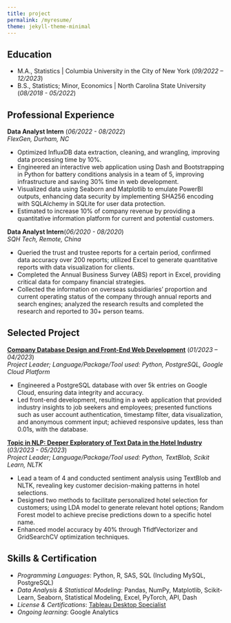 ```yaml
---
title: project
permalink: /myresume/
theme: jekyll-theme-minimal
---
```


## Education
- M.A., Statistics | Columbia University in the City of New York (_09/2022 – 12/2023_) 
- B.S., Statistics; Minor, Economics | North Carolina State University (_08/2018 - 05/2022_)

## Professional Experience 
**Data Analyst Intern** (_06/2022 - 08/2022_)   
*FlexGen, Durham, NC*

- Optimized InfluxDB data extraction, cleaning, and wrangling, improving data processing time by 10%.
- Engineered an interactive web application using Dash and Bootstrapping in Python for battery conditions analysis in a team of 5, improving infrastructure and saving 30% time in web development.
- Visualized data using Seaborn and Matplotlib to emulate PowerBI outputs, enhancing data security by implementing SHA256 encoding with SQLAlchemy in SQLite for user data protection.
- Estimated to increase 10% of company revenue by providing a quantitative information platform for current and potential customers.


**Data Analyst Intern**(_06/2020 - 08/2020_)  
*SQH Tech, Remote, China*

- Queried the trust and trustee reports for a certain period, confirmed data accuracy over 200 reports; utilized Excel to generate quantitative reports with data visualization for clients.
- Completed the Annual Business Survey (ABS) report in Excel, providing critical data for company financial strategies.
- Collected the information on overseas subsidiaries’ proportion and current operating status of the company through annual reports and search engines; analyzed the research results and completed the research and reported to 30+ person teams.

## Selected Project
**[Company Database Design and Front-End Web Development](https://github.com/wowNorth0516/w4111-proj1)**
(_01/2023 – 04/2023_)     
*Project Leader; Language/Package/Tool used: Python, PostgreSQL, Google Cloud Platform*
-	Engineered a PostgreSQL database with over 5k entries on Google Cloud, ensuring data integrity and accuracy.
-	Led front-end development, resulting in a web application that provided industry insights to job seekers and employees; presented functions such as user account authentication, timestamp filter, data visualization, and anonymous comment input; achieved responsive updates, less than 0.01s, with the database.

**[Topic in NLP: Deeper Exploratory of Text Data in the Hotel Industry](https://docs.google.com/presentation/d/1biqIb0QbGwsKtpsmcakE0LAmIj5108ToGKEETWxrVUk/edit?usp=sharing)** (_03/2023 - 05/2023_)   
*Project Leader; Language/Package/Tool used: Python, TextBlob, Scikit Learn, NLTK* 
-	Lead a team of 4 and conducted sentiment analysis using TextBlob and NLTK, revealing key customer decision-making patterns in hotel selections.
-	Designed two methods to facilitate personalized hotel selection for customers; using LDA model to generate relevant hotel options; Random Forest model to achieve precise predictions down to a specific hotel name. 
-	Enhanced model accuracy by 40% through TfidfVectorizer and GridSearchCV optimization techniques. 

## Skills & Certification
-	_Programming Languages_: Python, R, SAS, SQL (Including MySQL, PostgreSQL)
-	_Data Analysis & Statistical Modeling_: Pandas, NumPy, Matplotlib, Scikit-Learn, Seaborn, Statistical Modeling, Excel, PyTorch, API, Dash
-	_License & Certifications_: [Tableau Desktop Specialist](https://www.credly.com/badges/47772b8d-3ada-495c-a340-bc24dfe51685/public_url)
-	_Ongoing learning_: Google Analytics
